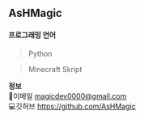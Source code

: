 ## AsHMagic
#### 프로그래밍 언어
> Python

> Minecraft Skript


**정보**
<br/>
📩이메일 magicdev0000@gmail.com
<br/>
💻깃허브 https://github.com/AsHMagic
